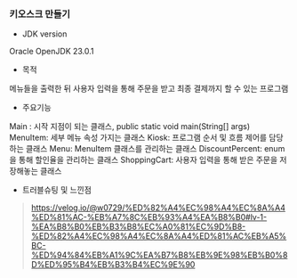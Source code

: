 ### 키오스크 만들기

- JDK version

Oracle OpenJDK 23.0.1

- 목적

메뉴들을 출력한 뒤 사용자 입력을 통해 주문을 받고 최종 결제까지 할 수 있는 프로그램

- 주요기능

Main : 시작 지점이 되는 클래스, public static void main(String[] args)
MenuItem: 세부 메뉴 속성 가지는 클래스 
Kiosk: 프로그램 순서 및 흐름 제어를 담당하는 클래스
Menu: MenuItem 클래스를 관리하는 클래스
DiscountPercent: enum을 통해 할인율을 관리하는 클래스
ShoppingCart: 사용자 입력을 통해 받은 주문을 저장해놓는 클래스

- 트러블슈팅 및 느낀점
> https://velog.io/@w0729/%ED%82%A4%EC%98%A4%EC%8A%A4%ED%81%AC-%EB%A7%8C%EB%93%A4%EA%B8%B0#lv-1-%EA%B8%B0%EB%B3%B8%EC%A0%81%EC%9D%B8-%ED%82%A4%EC%98%A4%EC%8A%A4%ED%81%AC%EB%A5%BC-%ED%94%84%EB%A1%9C%EA%B7%B8%EB%9E%98%EB%B0%8D%ED%95%B4%EB%B3%B4%EC%9E%90
